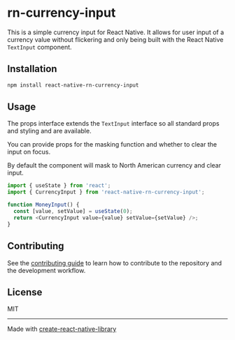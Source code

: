 # rn-currency-input

This is a simple currency input for React Native. It allows for user input of
a currency value without flickering and only being built with the React
Native `TextInput` component.

## Installation

```sh
npm install react-native-rn-currency-input
```

## Usage

The props interface extends the `TextInput` interface so all standard props
and styling and are available.

You can provide props for the masking function and whether to clear the input
on focus.

By default the component will mask to North American currency and clear input.

```js
import { useState } from 'react';
import { CurrencyInput } from 'react-native-rn-currency-input';

function MoneyInput() {
  const [value, setValue] = useState(0);
  return <CurrencyInput value={value} setValue={setValue} />;
}
```

## Contributing

See the [contributing guide](CONTRIBUTING.md) to learn how to contribute to the
repository and the development workflow.

## License

MIT

---

Made with [create-react-native-library](https://github.com/callstack/react-native-builder-bob)
